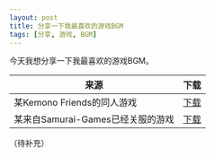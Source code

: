 ```yaml
---
layout: post
title: 分享一下我最喜欢的游戏BGM
tags: [分享, 游戏, BGM]
---
```


  今天我想分享一下我最喜欢的游戏BGM。<!--more-->    
  
|来源|下载|
| - | - |
|某Kemono Friends的同人游戏|[下载](/media/stage_ex3.mp3)|
|某来自Samurai-Games已经关服的游戏|[下载](/media/bgm_sengokuop.mp3)|

（待补充）
<input name="live2dBGM" value="/media/bgm_sengokuop.mp3" type="hidden">
<input name="live2dBGM" value="/media/stage_ex3.mp3" type="hidden">
